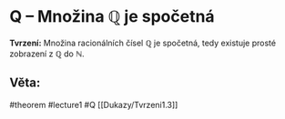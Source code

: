 # Q – Množina $\mathbb{Q}$ je spočetná

**Tvrzení:** Množina racionálních čísel $\mathbb{Q}$ je spočetná, tedy existuje prosté zobrazení z $\mathbb{Q}$ do $\mathbb{N}$.
## Věta: 


#theorem #lecture1 #Q
[[Dukazy/Tvrzeni1.3]]